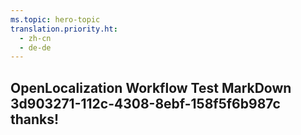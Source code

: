 ```yaml
---
ms.topic: hero-topic
translation.priority.ht: 
  - zh-cn
  - de-de
---
```

## OpenLocalization Workflow Test MarkDown 3d903271-112c-4308-8ebf-158f5f6b987c thanks!
